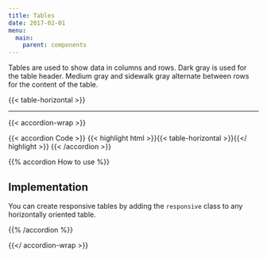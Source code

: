 ```yaml
---
title: Tables
date: 2017-02-01
menu:
  main:
    parent: components
---
```


Tables are used to show data in columns and rows. Dark gray is used for the table header. Medium gray and sidewalk gray alternate between rows for the content of the table.

{{< table-horizontal >}}

---

{{< accordion-wrap >}}

{{< accordion Code >}}
  {{< highlight html >}}{{< table-horizontal >}}{{</ highlight >}}
{{< /accordion >}}

{{% accordion How to use %}}
## Implementation

You can create responsive tables by adding the `responsive` class to any horizontally oriented table.

{{% /accordion %}}

{{</ accordion-wrap >}}
